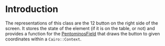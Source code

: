 # Introduction #
The representations of this class are the 12 button on the right side of the screen. It stores the state of the element (if it is on the table, or not) and provides a function for the [PentominosField](PentominosField.md) that draws the button to given coordinates within a `Cairo::Context`.